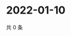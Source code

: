 # 2022-01-10

共 0 条

<!-- BEGIN WEIBO -->
<!-- 最后更新时间 Mon Jan 10 2022 11:16:55 GMT+0800 (China Standard Time) -->

<!-- END WEIBO -->
